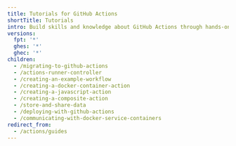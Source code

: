 ```yaml
---
title: Tutorials for GitHub Actions
shortTitle: Tutorials
intro: Build skills and knowledge about GitHub Actions through hands-on activities.
versions:
  fpt: '*'
  ghes: '*'
  ghec: '*'
children:
  - /migrating-to-github-actions
  - /actions-runner-controller
  - /creating-an-example-workflow
  - /creating-a-docker-container-action
  - /creating-a-javascript-action
  - /creating-a-composite-action
  - /store-and-share-data
  - /deploying-with-github-actions
  - /communicating-with-docker-service-containers
redirect_from:
  - /actions/guides
---
```

